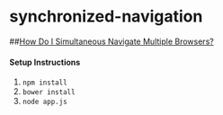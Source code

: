 # synchronized-navigation

##[How Do I Simultaneous Navigate Multiple Browsers? ](http://blog.theodybrothers.com/2015/03/how-do-i-simultaneously-navigate.html)

#### Setup Instructions
1. `npm install`
2. `bower install`
3. `node app.js`